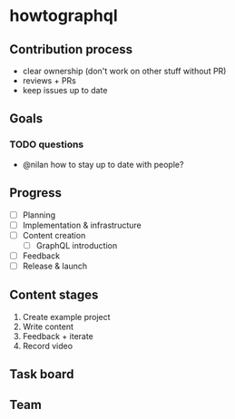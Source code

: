 # howtographql

## Contribution process

- clear ownership (don't work on other stuff without PR)
- reviews + PRs
- keep issues up to date

## Goals



### TODO questions

- @nilan how to stay up to date with people?

## Progress

- [ ] Planning
- [ ] Implementation & infrastructure
- [ ] Content creation
  - [ ] GraphQL introduction
- [ ] Feedback
- [ ] Release & launch

## Content stages

1) Create example project
2) Write content
3) Feedback + iterate
4) Record video

## Task board

## Team
